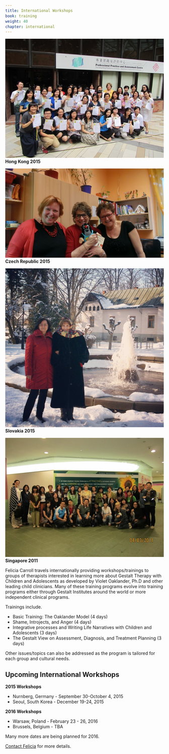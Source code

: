 ```yaml
---
title: International Workshops
book: training
weight: 40
chapter: international
---
```

<div class="row">
    <div class="col col-sm-6">
        <p><img src="/assets/img/hongkong2015.jpg" class="img-responsive img-thumbnail" />
        <strong>Hong Kong 2015</strong></p>
        <p><img src="/assets/img/FeliciaMole.jpg" class="img-responsive img-thumbnail" />
        <strong>Czech Republic 2015</strong></p>
        <p><img src="/assets/img/slovakia2015.jpg" class="img-responsive img-thumbnail" />
        <strong>Slovakia 2015</strong></p>
        <p><img src="/assets/img/singapore2011.jpg" class="img-responsive img-thumbnail" />
        <strong>Singapore 2011</strong></p>
    </div>
    <div class="col col-sm-6">
        <p>Felicia Carroll travels internationally providing workshops/trainings to groups of therapists interested in learning more about Gestalt Therapy with Children and Adolescents as developed by Violet Oaklander, Ph.D and other leading child clinicians. Many of these training programs evolve into training programs either through Gestalt Institutes around the world or more independent clinical programs.</p>
        <p>Trainings include.
        <ul>
            <li>Basic Training: The Oaklander Model (4 days)</li>
            <li>Shame, Introjects, and Anger (4 days)</li>
            <li>Integrative processes and Writing Life Narratives with Children and Adolescents (3 days)</li>
            <li>The Gestalt View on Assessment, Diagnosis, and Treatment Planning (3 days)</li>
        </ul>
        Other issues/topics can also be addressed as the program is tailored for each group and cultural needs.
        </p>
        <h2>Upcoming International Workshops</h2>
        <strong>2015 Workshops</strong>
        <ul>
            <li>Nurnberg, Germany - September 30-October 4, 2015</li>
            <li>Seoul, South Korea - December 19-24, 2015</li>
        </ul>
        <strong>2016 Workshops</strong>
        <ul>
            <li>Warsaw, Poland - February 23 - 26, 2016</li>
            <li>Brussels, Belgium - TBA</li>
        </ul>
        <p>Many more dates are being planned for 2016.</p>
        <p><a href="/contact">Contact Felicia</a> for more details.</p>
    </div>
</div>
